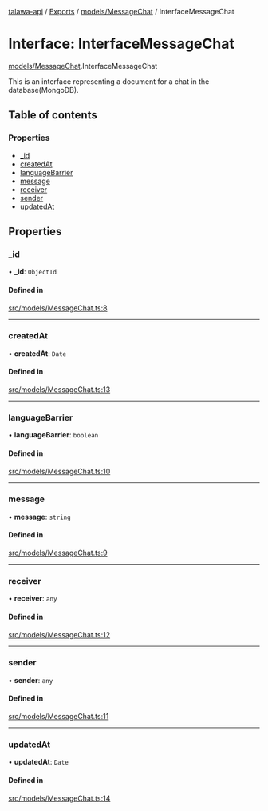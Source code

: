 [talawa-api](../README.md) / [Exports](../modules.md) / [models/MessageChat](../modules/models_MessageChat.md) / InterfaceMessageChat

# Interface: InterfaceMessageChat

[models/MessageChat](../modules/models_MessageChat.md).InterfaceMessageChat

This is an interface representing a document for a chat in the database(MongoDB).

## Table of contents

### Properties

- [\_id](models_MessageChat.InterfaceMessageChat.md#_id)
- [createdAt](models_MessageChat.InterfaceMessageChat.md#createdat)
- [languageBarrier](models_MessageChat.InterfaceMessageChat.md#languagebarrier)
- [message](models_MessageChat.InterfaceMessageChat.md#message)
- [receiver](models_MessageChat.InterfaceMessageChat.md#receiver)
- [sender](models_MessageChat.InterfaceMessageChat.md#sender)
- [updatedAt](models_MessageChat.InterfaceMessageChat.md#updatedat)

## Properties

### \_id

• **\_id**: `ObjectId`

#### Defined in

[src/models/MessageChat.ts:8](https://github.com/PalisadoesFoundation/talawa-api/blob/fa10711/src/models/MessageChat.ts#L8)

___

### createdAt

• **createdAt**: `Date`

#### Defined in

[src/models/MessageChat.ts:13](https://github.com/PalisadoesFoundation/talawa-api/blob/fa10711/src/models/MessageChat.ts#L13)

___

### languageBarrier

• **languageBarrier**: `boolean`

#### Defined in

[src/models/MessageChat.ts:10](https://github.com/PalisadoesFoundation/talawa-api/blob/fa10711/src/models/MessageChat.ts#L10)

___

### message

• **message**: `string`

#### Defined in

[src/models/MessageChat.ts:9](https://github.com/PalisadoesFoundation/talawa-api/blob/fa10711/src/models/MessageChat.ts#L9)

___

### receiver

• **receiver**: `any`

#### Defined in

[src/models/MessageChat.ts:12](https://github.com/PalisadoesFoundation/talawa-api/blob/fa10711/src/models/MessageChat.ts#L12)

___

### sender

• **sender**: `any`

#### Defined in

[src/models/MessageChat.ts:11](https://github.com/PalisadoesFoundation/talawa-api/blob/fa10711/src/models/MessageChat.ts#L11)

___

### updatedAt

• **updatedAt**: `Date`

#### Defined in

[src/models/MessageChat.ts:14](https://github.com/PalisadoesFoundation/talawa-api/blob/fa10711/src/models/MessageChat.ts#L14)
